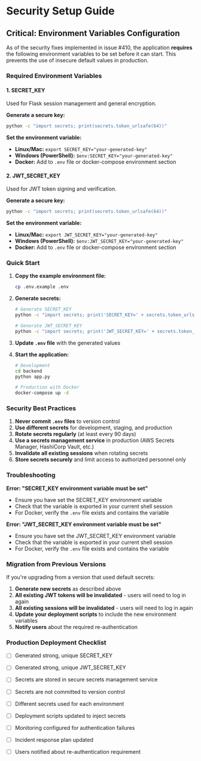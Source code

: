 # Security Setup Guide

## Critical: Environment Variables Configuration

As of the security fixes implemented in issue #410, the application **requires** the following environment variables to be set before it can start. This prevents the use of insecure default values in production.

### Required Environment Variables

#### 1. SECRET_KEY
Used for Flask session management and general encryption.

**Generate a secure key:**
```bash
python -c "import secrets; print(secrets.token_urlsafe(64))"
```

**Set the environment variable:**
- **Linux/Mac:** `export SECRET_KEY="your-generated-key"`
- **Windows (PowerShell):** `$env:SECRET_KEY="your-generated-key"`
- **Docker:** Add to `.env` file or docker-compose environment section

#### 2. JWT_SECRET_KEY
Used for JWT token signing and verification.

**Generate a secure key:**
```bash
python -c "import secrets; print(secrets.token_urlsafe(64))"
```

**Set the environment variable:**
- **Linux/Mac:** `export JWT_SECRET_KEY="your-generated-key"`
- **Windows (PowerShell):** `$env:JWT_SECRET_KEY="your-generated-key"`
- **Docker:** Add to `.env` file or docker-compose environment section

### Quick Start

1. **Copy the example environment file:**
   ```bash
   cp .env.example .env
   ```

2. **Generate secrets:**
   ```bash
   # Generate SECRET_KEY
   python -c "import secrets; print('SECRET_KEY=' + secrets.token_urlsafe(64))"
   
   # Generate JWT_SECRET_KEY
   python -c "import secrets; print('JWT_SECRET_KEY=' + secrets.token_urlsafe(64))"
   ```

3. **Update `.env` file** with the generated values

4. **Start the application:**
   ```bash
   # Development
   cd backend
   python app.py
   
   # Production with Docker
   docker-compose up -d
   ```

### Security Best Practices

1. **Never commit `.env` files** to version control
2. **Use different secrets** for development, staging, and production
3. **Rotate secrets regularly** (at least every 90 days)
4. **Use a secrets management service** in production (AWS Secrets Manager, HashiCorp Vault, etc.)
5. **Invalidate all existing sessions** when rotating secrets
6. **Store secrets securely** and limit access to authorized personnel only

### Troubleshooting

**Error: "SECRET_KEY environment variable must be set"**
- Ensure you have set the SECRET_KEY environment variable
- Check that the variable is exported in your current shell session
- For Docker, verify the `.env` file exists and contains the variable

**Error: "JWT_SECRET_KEY environment variable must be set"**
- Ensure you have set the JWT_SECRET_KEY environment variable
- Check that the variable is exported in your current shell session
- For Docker, verify the `.env` file exists and contains the variable

### Migration from Previous Versions

If you're upgrading from a version that used default secrets:

1. **Generate new secrets** as described above
2. **All existing JWT tokens will be invalidated** - users will need to log in again
3. **All existing sessions will be invalidated** - users will need to log in again
4. **Update your deployment scripts** to include the new environment variables
5. **Notify users** about the required re-authentication

### Production Deployment Checklist

- [ ] Generated strong, unique SECRET_KEY
- [ ] Generated strong, unique JWT_SECRET_KEY
- [ ] Secrets are stored in secure secrets management service
- [ ] Secrets are not committed to version control
- [ ] Different secrets used for each environment
- [ ] Deployment scripts updated to inject secrets
- [ ] Monitoring configured for authentication failures
- [ ] Incident response plan updated
- [ ] Users notified about re-authentication requirement

